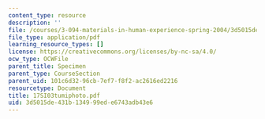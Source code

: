 ```yaml
---
content_type: resource
description: ''
file: /courses/3-094-materials-in-human-experience-spring-2004/3d5015de431b134999ede6743adb43e6_17SI03tumiphoto.pdf
file_type: application/pdf
learning_resource_types: []
license: https://creativecommons.org/licenses/by-nc-sa/4.0/
ocw_type: OCWFile
parent_title: Specimen
parent_type: CourseSection
parent_uid: 101c6d32-96cb-7ef7-f8f2-ac2616ed2216
resourcetype: Document
title: 17SI03tumiphoto.pdf
uid: 3d5015de-431b-1349-99ed-e6743adb43e6
---
```

